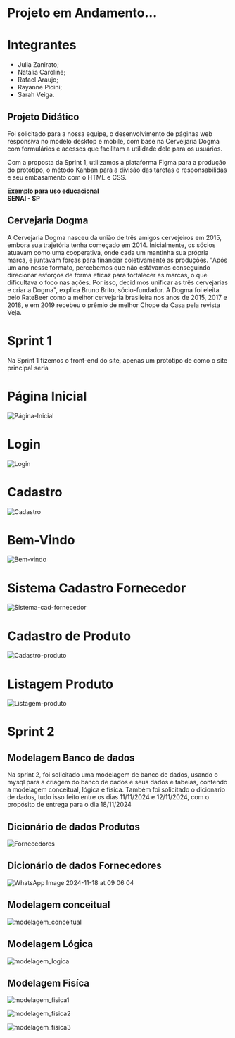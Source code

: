 # Projeto em Andamento...

# Integrantes

- Julia Zanirato;
- Natália Caroline;
- Rafael Araujo;
- Rayanne Picini;
- Sarah Veiga.

<div>
  <h2>Projeto Didático</h2>
  <p>Foi solicitado para a nossa equipe, o desenvolvimento de páginas web responsiva no modelo desktop e mobile, com base na Cerveijaria Dogma com formulários e acessos que facilitam a utilidade dele para os usuários.<br></p>
<p>Com a proposta da Sprint 1, utilizamos a plataforma Figma para a produção do protótipo, o método Kanban para a divisão das tarefas e responsabilidas e seu embasamento com o HTML e CSS.</p>
<b>Exemplo para uso educacional<br> 
SENAI - SP</b>
</div>
<div>
  <h2>Cervejaria Dogma</h2>
  A Cervejaria Dogma nasceu da união de três amigos cervejeiros em 2015, 
  embora sua trajetória tenha começado em 2014. Inicialmente, os sócios 
  atuavam como uma cooperativa, onde cada um mantinha sua própria marca, 
  e juntavam forças para financiar coletivamente as produções. "Após um 
  ano nesse formato, percebemos que não estávamos conseguindo direcionar 
  esforços de forma eficaz para fortalecer as marcas, o que dificultava o 
  foco nas ações. Por isso, decidimos unificar as três cervejarias e criar a Dogma", 
  explica Bruno Brito, sócio-fundador. A Dogma foi eleita pelo RateBeer como a
  melhor cervejaria brasileira nos anos de 2015, 2017 e 2018, e em 2019 
  recebeu o prêmio de melhor Chope da Casa pela revista Veja.

</div>

<h1>Sprint 1</h1>
<p>Na Sprint 1 fizemos o front-end do site, apenas um protótipo de como o site principal seria</p>

<h1>Página Inicial</h1>

![Página-Inicial](https://github.com/user-attachments/assets/0d8cfd16-38a2-4b91-bf47-c94a29fe3320)

<h1>Login</h1>

![Login](https://github.com/user-attachments/assets/1d699f8a-a409-4d9f-b055-9579a26458f0)

<h1>Cadastro</h1>

![Cadastro](https://github.com/user-attachments/assets/3cb7c3da-1f99-4570-a916-ea26d49f3579)

<h1>Bem-Vindo</h1>

![Bem-vindo](https://github.com/user-attachments/assets/0abc9cfd-32d7-4b2f-b2c1-a120d96f3504)

<h1>Sistema Cadastro Fornecedor</h1>

![Sistema-cad-fornecedor](https://github.com/user-attachments/assets/9f4962c2-c3f9-449c-aef3-f49fdf10718b)

<h1>Cadastro de Produto</h1>

![Cadastro-produto](https://github.com/user-attachments/assets/14fc0466-2d41-4d70-9ace-9c7e0625b9de)

<h1>Listagem Produto</h1>

![Listagem-produto](https://github.com/user-attachments/assets/d865cc68-3a44-4407-bf27-2c33711d276f)

<h1>Sprint 2</h1>

<h2>Modelagem Banco de dados</h2>
<div>
<p>Na sprint 2, foi solicitado uma modelagem de banco de dados, usando o mysql para a criagem do banco de dados e seus dados e tabelas, contendo a modelagem conceitual, lógica e física. Também foi solicitado o dicionario de dados, tudo isso feito entre os dias 11/11/2024 e 12/11/2024, com o propósito de entrega para o dia 18/11/2024</p>
</div>
<h2>Dicionário de dados Produtos</h2>

![Fornecedores](https://github.com/user-attachments/assets/4ec77d78-5358-47cd-a6f6-3b6394ac68bd)
<h2>Dicionário de dados Fornecedores</h2>

![WhatsApp Image 2024-11-18 at 09 06 04](https://github.com/user-attachments/assets/886c5b26-9f5e-4e6f-ab9a-e86dfba0dd00)
<h2>Modelagem conceitual</h2>

![modelagem_conceitual](https://github.com/user-attachments/assets/ab4c95e1-067d-4a75-9800-6b88cfc66316)

<h2>Modelagem Lógica</h2>

![modelagem_logica](https://github.com/user-attachments/assets/f468f16d-d5fc-4aa3-83e5-65e8e6e1d046)

<h2>Modelagem Fisíca</h2>

![modelagem_fisica1](https://github.com/user-attachments/assets/b860117f-6e57-421f-a0b1-f7f1b53274b7)

![modelagem_fisica2](https://github.com/user-attachments/assets/dacd1fff-8306-48e2-9bb0-b7663f3870b1)

![modelagem_fisica3](https://github.com/user-attachments/assets/74b36de2-78db-4b35-a305-c22efbd64b17)
